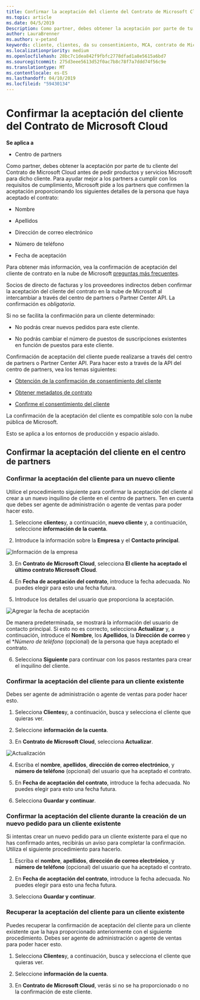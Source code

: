 ```yaml
---
title: Confirmar la aceptación del cliente del Contrato de Microsoft Cloud | Centro de partners
ms.topic: article
ms.date: 04/5/2019
Description: Como partner, debes obtener la aceptación por parte de tu cliente del Contrato de Microsoft Cloud antes de pedir productos y servicios Microsoft para dicho cliente. Mejor ayuda asociados requisitos de cumplimiento, Microsoft le pide a los asociados para confirmar la aceptación al proporcionar determinados detalles relacionados con la persona que ha aceptado el contrato.
author: LauraBrenner
ms.author: v-petand
keywords: cliente, clientes, da su consentimiento, MCA, contrato de Microsoft en la nube, las plantillas de contrato de cliente
ms.localizationpriority: medium
ms.openlocfilehash: 28bc7c1dea842f9fbfc2778dfad1a8e5615a6bd7
ms.sourcegitcommit: 275d3eee5613d52f0ac7b8c78f7a7ddd74f56c9e
ms.translationtype: MT
ms.contentlocale: es-ES
ms.lasthandoff: 04/10/2019
ms.locfileid: "59430134"
---
```

# <a name="confirm-customer-acceptance-of-the-microsoft-cloud-agreement"></a>Confirmar la aceptación del cliente del Contrato de Microsoft Cloud

**Se aplica a**
-  Centro de partners

Como partner, debes obtener la aceptación por parte de tu cliente del Contrato de Microsoft Cloud antes de pedir productos y servicios Microsoft para dicho cliente. Para ayudar mejor a los partners a cumplir con los requisitos de cumplimiento, Microsoft pide a los partners que confirmen la aceptación proporcionando los siguientes detalles de la persona que haya aceptado el contrato: 

-   Nombre

-   Apellidos

-   Dirección de correo electrónico

-   Número de teléfono

-   Fecha de aceptación

Para obtener más información, vea la confirmación de aceptación del cliente de contrato en la nube de Microsoft [preguntas más frecuentes](https://docs.microsoft.com/en-us/partner-center/confirm-consent-faq).

Socios de directo de facturas y los proveedores indirectos deben confirmar la aceptación del cliente del contrato en la nube de Microsoft al intercambiar a través del centro de partners o Partner Center API. La confirmación es *obligatoria*.

Si no se facilita la confirmación para un cliente determinado:

-   No podrás crear nuevos pedidos para este cliente.

-   No podrás cambiar el número de puestos de suscripciones existentes en función de puestos para este cliente.

Confirmación de aceptación del cliente puede realizarse a través del centro de partners o Partner Center API. Para hacer esto a través de la API del centro de partners, vea los temas siguientes: 

-   [Obtención de la confirmación de consentimiento del cliente](https://docs.microsoft.com/en-us/partner-center/develop/get-confirmation-of-customer-consent)

-   [Obtener metadatos de contrato](https://docs.microsoft.com/en-us/partner-center/develop/get-agreement-metadata)

-   [Confirme el consentimiento del cliente](https://docs.microsoft.com/en-us/partner-center/develop/confirm-customer-consent)


La confirmación de la aceptación del cliente es compatible solo con la nube pública de Microsoft.

Esto se aplica a los entornos de producción y espacio aislado.

## <a name="confirming-customer-acceptance-in-partner-center"></a>Confirmar la aceptación del cliente en el centro de partners

### <a name="confirm-customer-acceptance-for-a-new-customer"></a>Confirmar la aceptación del cliente para un nuevo cliente

Utilice el procedimiento siguiente para confirmar la aceptación del cliente al crear a un nuevo inquilino de cliente en el centro de partners. Ten en cuenta que debes ser agente de administración o agente de ventas para poder hacer esto.
 
1.  Seleccione **clientes**y, a continuación, **nuevo cliente** y, a continuación, seleccione **información de la cuenta**.

2.  Introduce la información sobre la **Empresa** y el **Contacto principal**.

![Información de la empresa](images/mca/mca1.png)

3.  En **Contrato de Microsoft Cloud**, selecciona **El cliente ha aceptado el último contrato Microsoft Cloud**. 

4.  En **Fecha de aceptación del contrato**, introduce la fecha adecuada. No puedes elegir para esto una fecha futura.

5.  Introduce los detalles del usuario que proporciona la aceptación. 

![Agregar la fecha de aceptación](images/mca/MCA3.png)

De manera predeterminada, se mostrará la información del usuario de contacto principal. Si esto no es correcto, selecciona **Actualizar** y, a continuación, introduce el **Nombre**, los **Apellidos**, la **Dirección de correo** y el **Número de teléfono* (opcional) de la persona que haya aceptado el contrato.

6.  Selecciona **Siguiente** para continuar con los pasos restantes para crear el inquilino del cliente.

### <a name="confirm-customer-acceptance-for-an-existing-customer"></a>Confirmar la aceptación del cliente para un cliente existente

Debes ser agente de administración o agente de ventas para poder hacer esto. 

1.  Selecciona **Clientes**y, a continuación, busca y selecciona el cliente que quieras ver. 

2.  Seleccione **información de la cuenta**.

3.  En **Contrato de Microsoft Cloud**, selecciona **Actualizar**.

![Actualización](images/mca/mca4.png)

4.  Escriba el **nombre**, **apellidos**, **dirección de correo electrónico**, y **número de teléfono** (opcional) del usuario que ha aceptado el contrato.

5.  En **Fecha de aceptación del contrato**, introduce la fecha adecuada. No puedes elegir para esto una fecha futura.

6.  Selecciona **Guardar y continuar**.

### <a name="confirm-customer-acceptance-while-creating-new-order-for-an-existing-customer"></a>Confirmar la aceptación del cliente durante la creación de un nuevo pedido para un cliente existente

Si intentas crear un nuevo pedido para un cliente existente para el que no has confirmado antes, recibirás un aviso para completar la confirmación. Utiliza el siguiente procedimiento para hacerlo. 

1.  Escriba el **nombre**, **apellidos**, **dirección de correo electrónico**, y **número de teléfono** (opcional) del usuario que ha aceptado el contrato.

2.  En **Fecha de aceptación del contrato**, introduce la fecha adecuada. No puedes elegir para esto una fecha futura.

3.  Selecciona **Guardar y continuar**.


### <a name="retrieve-confirmation-of-customer-acceptance-for-an-existing-customer"></a>Recuperar la aceptación del cliente para un cliente existente

Puedes recuperar la confirmación de aceptación del cliente para un cliente existente que la haya proporcionado anteriormente con el siguiente procedimiento. Debes ser agente de administración o agente de ventas para poder hacer esto. 

1.  Selecciona **Clientes**y, a continuación, busca y selecciona el cliente que quieras ver. 

2.  Seleccione **información de la cuenta**.

3.  En **Contrato de Microsoft Cloud**, verás si no se ha proporcionado o no la confirmación de este cliente.

